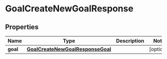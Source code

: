 

# GoalCreateNewGoalResponse


## Properties

| Name | Type | Description | Notes |
|------------ | ------------- | ------------- | -------------|
|**goal** | [**GoalCreateNewGoalResponseGoal**](GoalCreateNewGoalResponseGoal.md) |  |  [optional] |



